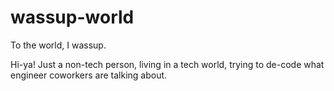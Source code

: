 # wassup-world
To the world, I wassup.

Hi-ya! Just a non-tech person, living in a tech world, trying to de-code what engineer coworkers are talking about.
